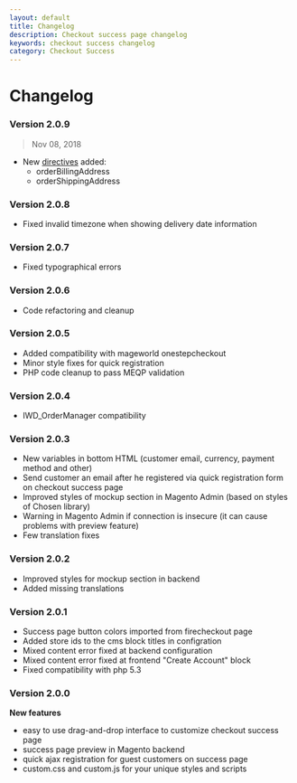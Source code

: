 ```yaml
---
layout: default
title: Changelog
description: Checkout success page changelog
keywords: checkout success changelog
category: Checkout Success
---
```


# Changelog

### Version 2.0.9

> Nov 08, 2018

 -  New [directives](/m1/extensions/checkout-success/backend/#general) added:
    - orderBillingAddress
    - orderShippingAddress

### Version 2.0.8

 -  Fixed invalid timezone when showing delivery date information

### Version 2.0.7

 -  Fixed typographical errors

### Version 2.0.6

 -  Code refactoring and cleanup

### Version 2.0.5

 -  Added compatibility with mageworld onestepcheckout
 -  Minor style fixes for quick registration
 -  PHP code cleanup to pass MEQP validation

### Version 2.0.4

 -  IWD_OrderManager compatibility

### Version 2.0.3

 -  New variables in bottom HTML (customer email, currency, payment method and
    other)
 -  Send customer an email after he registered via quick registration form on
    checkout success page
 -  Improved styles of mockup section in Magento Admin (based on styles of
    Chosen library)
 -  Warning in Magento Admin if connection is insecure (it can cause problems
    with preview feature)
 -  Few translation fixes

### Version 2.0.2

 -  Improved styles for mockup section in backend
 -  Added missing translations

### Version 2.0.1

 -  Success page button colors imported from firecheckout page
 -  Added store ids to the cms block titles in configration
 -  Mixed content error fixed at backend configuration
 -  Mixed content error fixed at frontend "Create Account" block
 -  Fixed compatibility with php 5.3

### Version 2.0.0

**New features**

 -  easy to use drag-and-drop interface to customize checkout success page
 -  success page preview in Magento backend
 -  quick ajax registration for guest customers on success page
 -  custom.css and custom.js for your unique styles and scripts

